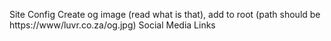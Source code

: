 Site Config
Create og image (read what is that), add to root (path should be https://www/luvr.co.za/og.jpg)
Social Media Links
